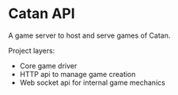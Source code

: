 # Catan API

A game server to host and serve games of Catan.

Project layers:

- Core game driver
- HTTP api to manage game creation
- Web socket api for internal game mechanics
